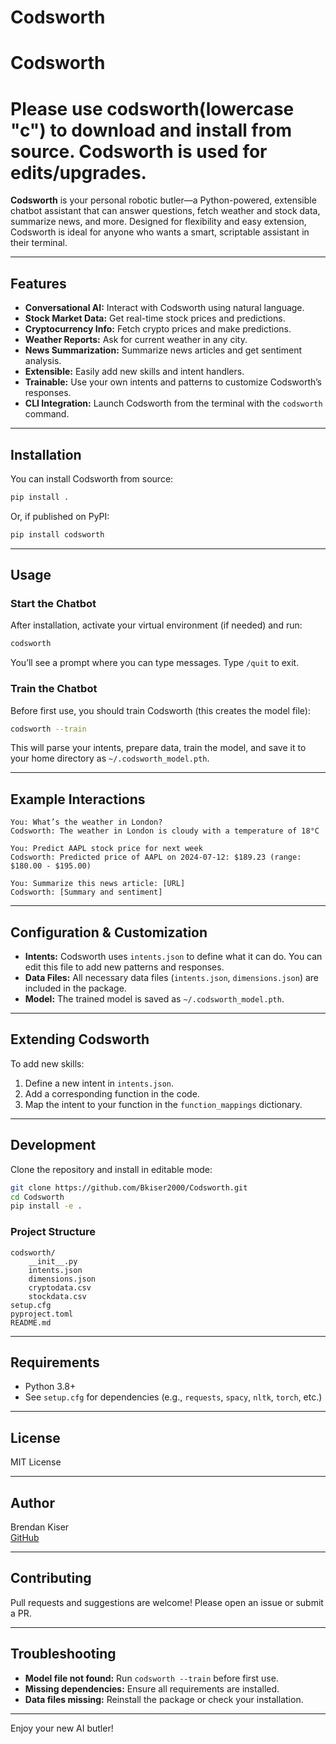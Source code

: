 # Codsworth
# Codsworth
# Please use codsworth(lowercase "c") to download and install from source. Codsworth is used for edits/upgrades.
**Codsworth** is your personal robotic butler—a Python-powered, extensible chatbot assistant that can answer questions, fetch weather and stock data, summarize news, and more. Designed for flexibility and easy extension, Codsworth is ideal for anyone who wants a smart, scriptable assistant in their terminal.

---

## Features

- **Conversational AI:** Interact with Codsworth using natural language.
- **Stock Market Data:** Get real-time stock prices and predictions.
- **Cryptocurrency Info:** Fetch crypto prices and make predictions.
- **Weather Reports:** Ask for current weather in any city.
- **News Summarization:** Summarize news articles and get sentiment analysis.
- **Extensible:** Easily add new skills and intent handlers.
- **Trainable:** Use your own intents and patterns to customize Codsworth’s responses.
- **CLI Integration:** Launch Codsworth from the terminal with the `codsworth` command.

---

## Installation

You can install Codsworth from source:

```sh
pip install .
```

Or, if published on PyPI:

```sh
pip install codsworth
```

---

## Usage

### **Start the Chatbot**

After installation, activate your virtual environment (if needed) and run:

```sh
codsworth
```

You’ll see a prompt where you can type messages. Type `/quit` to exit.

### **Train the Chatbot**

Before first use, you should train Codsworth (this creates the model file):

```sh
codsworth --train
```

This will parse your intents, prepare data, train the model, and save it to your home directory as `~/.codsworth_model.pth`.

---

## Example Interactions

```
You: What’s the weather in London?
Codsworth: The weather in London is cloudy with a temperature of 18°C

You: Predict AAPL stock price for next week
Codsworth: Predicted price of AAPL on 2024-07-12: $189.23 (range: $180.00 - $195.00)

You: Summarize this news article: [URL]
Codsworth: [Summary and sentiment]
```

---

## Configuration & Customization

- **Intents:** Codsworth uses `intents.json` to define what it can do. You can edit this file to add new patterns and responses.
- **Data Files:** All necessary data files (`intents.json`, `dimensions.json`) are included in the package.
- **Model:** The trained model is saved as `~/.codsworth_model.pth`.

---

## Extending Codsworth

To add new skills:
1. Define a new intent in `intents.json`.
2. Add a corresponding function in the code.
3. Map the intent to your function in the `function_mappings` dictionary.

---

## Development

Clone the repository and install in editable mode:

```sh
git clone https://github.com/Bkiser2000/Codsworth.git
cd Codsworth
pip install -e .
```

### **Project Structure**

```
codsworth/
    __init__.py
    intents.json
    dimensions.json
    cryptodata.csv
    stockdata.csv
setup.cfg
pyproject.toml
README.md
```

---

## Requirements

- Python 3.8+
- See `setup.cfg` for dependencies (e.g., `requests`, `spacy`, `nltk`, `torch`, etc.)

---

## License

MIT License

---

## Author

Brendan Kiser  
[GitHub](https://github.com/Bkiser2000/Codsworth)

---

## Contributing

Pull requests and suggestions are welcome! Please open an issue or submit a PR.

---

## Troubleshooting

- **Model file not found:** Run `codsworth --train` before first use.
- **Missing dependencies:** Ensure all requirements are installed.
- **Data files missing:** Reinstall the package or check your installation.

---

Enjoy your new AI butler!
